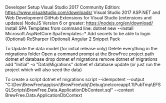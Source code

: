 Developer Setup
Visual Studio 2017 Community Edition: https://www.visualstudio.com/downloads/
Visual Studio 2017 ASP.NET and Web Development
GitHub Extensions for Visual Studio (extensions and updates)
NodeJS Version 6 or greater: https://nodejs.org/en/download/
Install SPA Templates from command line: dotnet new --install Microsoft.AspNetCore.SpaTemplates::*
Add secrets to be able to login
(Optional) ReSharper
(Optional) Angular 2 Snippet Pack

To Update the data model (for initial release only)
Delete everything in the migrations folder
Open a command prompt at the BrewFree project path
dotnet ef database drop
dotnet ef migrations remove
dotnet ef migrations add "Initial" -o "Data\Migrations"
dotnet ef database update (or just run the project which will also seed the data)

To create a script
dotnet ef migrations script --idempotent --output "C:\Dev\BrewFree\app\src\BrewFree\obj\Debug\netcoreapp1.1\PubTmp\EFSQLScripts\BrewFree.Data.ApplicationDbContext.sql" --context BrewFree.Data.ApplicationDbContext